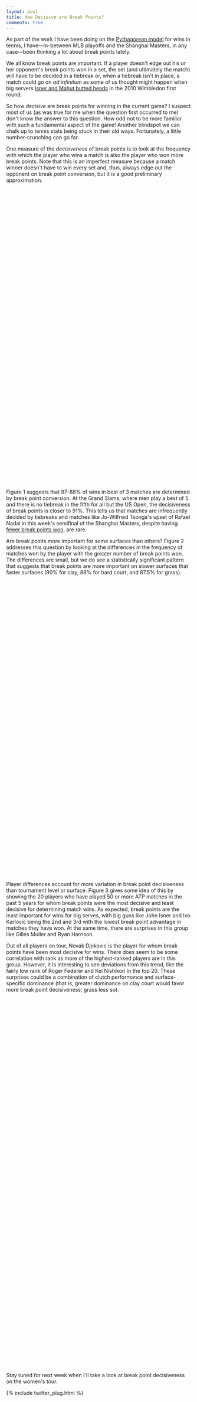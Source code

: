```yaml
---
layout: post
title: How Decisive are Break Points?
comments: true
---
```


As part of the work I have been doing on the [Pythagorean model](http://on-the-t.com/2015/09/26/Converting-Clutch-Into-Wins/) for wins in tennis, I have&mdash;in-between MLB playoffs and the Shanghai Masters, in any case&mdash;been thinking a lot about break points lately.

We all know break points are important. If a player doesn't edge out his or her opponent's break points won in a set, the set (and ultimately the match) will have to be decided in a tiebreak or, when a tiebreak isn't in place, a match could go on _ad infinitum_ as some of us thought might happen when big servers [Isner and Mahut butted heads](https://en.wikipedia.org/wiki/Isner%E2%80%93Mahut_match_at_the_2010_Wimbledon_Championships) in the 2010 Wimbledon first round. 

So how _decisive_ are break points for winning in the current game? I suspect most of us (as was true for me when the question first occurred to me) don't know the answer to this question. How odd not to be more familiar with such a fundamental aspect of the game! Another blindspot we can chalk up to tennis stats being stuck in their old ways. Fortunately, a little number-crunching can go far.

One measure of the _decisiveness_ of break points is to look at the frequency with which the player who wins a match is also the player who won more break points. Note that this is an imperfect measure because a match winner doesn't have to win every set and, thus, always edge out the opponent on break point conversion, but it is a good preliminary approximation. 

<script type="text/javascript">
 
// jsData 
function gvisDataBarChartID7c61719faa4e () {
var data = new google.visualization.DataTable();
var datajson =
[
 [
 "250 or 500",
88.12529781,
86.8823741,
89.26500315,
"purple" 
],
[
 "Grand Slams",
90.6378965,
89.16362751,
91.92974771,
"gold" 
],
[
 "Masters",
86.81988022,
85.04222024,
88.41505382,
"blue" 
] 
];
data.addColumn('string','Effect');
data.addColumn('number','Estimate');
data.addColumn({id:'i1', type: 'number', role: 'interval'});
data.addColumn({id:'i2', type: 'number', role: 'interval'});
data.addColumn({type: 'string', role: 'style'});
data.addRows(datajson);
return(data);
}
 
// jsDrawChart
function drawChartBarChartID7c61719faa4e() {
var data = gvisDataBarChartID7c61719faa4e();
var options = {};
options["allowHtml"] = true;
options["width"] =    800;
options["height"] =    800;
options["legend"] = "none";
options["title"] = "Figure 1. Percentage of ATP Matches where Winner Won More Break Points, 2011 - 2015";
options["hAxis"] = {title: 'Percentage of Matches Won on Break Points', baseline: 0};


    var chart = new google.visualization.BarChart(
    document.getElementById('BarChartID7c61719faa4e')
    );
    chart.draw(data,options);
    

}
  
 
// jsDisplayChart
(function() {
var pkgs = window.__gvisPackages = window.__gvisPackages || [];
var callbacks = window.__gvisCallbacks = window.__gvisCallbacks || [];
var chartid = "corechart";
  
// Manually see if chartid is in pkgs (not all browsers support Array.indexOf)
var i, newPackage = true;
for (i = 0; newPackage && i < pkgs.length; i++) {
if (pkgs[i] === chartid)
newPackage = false;
}
if (newPackage)
  pkgs.push(chartid);
  
// Add the drawChart function to the global list of callbacks
callbacks.push(drawChartBarChartID7c61719faa4e);
})();
function displayChartBarChartID7c61719faa4e() {
  var pkgs = window.__gvisPackages = window.__gvisPackages || [];
  var callbacks = window.__gvisCallbacks = window.__gvisCallbacks || [];
  window.clearTimeout(window.__gvisLoad);
  // The timeout is set to 100 because otherwise the container div we are
  // targeting might not be part of the document yet
  window.__gvisLoad = setTimeout(function() {
  var pkgCount = pkgs.length;
  google.load("visualization", "1", { packages:pkgs, callback: function() {
  if (pkgCount != pkgs.length) {
  // Race condition where another setTimeout call snuck in after us; if
  // that call added a package, we must not shift its callback
  return;
}
while (callbacks.length > 0)
callbacks.shift()();
} });
}, 100);
}
 
// jsFooter
</script>
 
<!-- jsChart -->  
<script type="text/javascript" src="https://www.google.com/jsapi?callback=displayChartBarChartID7c61719faa4e"></script>
 
<!-- divChart -->
  
<div id="BarChartID7c61719faa4e" 
  style="width: 800; height: 800;">
</div>

Figure 1 suggests that 87-88% of wins in best of 3 matches are determined by break point conversion. At the Grand Slams, where men play a best of 5 and there is no tiebreak in the fifth for all but the US Open, the decisiveness of break points is closer to 91%. This tells us that matches are infrequently decided by tiebreaks and matches like Jo-Wilfried Tsonga's upset of Rafael Nadal in this week's semifinal of the Shanghai Masters, despite having [fewer break points won](http://www.atpworldtour.com/en/tournaments/shanghai-rolex-masters/5014/2015/match-stats/T786/N409/live/MS003/match-stats), are rare. 

Are break points more important for some surfaces than others? Figure 2 addresses this question by looking at the differences in the frequency of matches won by the player with the greater number of break points won. The differences are small, but we do see a statistically significant pattern that suggests that break points are more important on slower surfaces that faster surfaces (90% for clay, 88% for hard court, and 87.5% for grass).

<script type="text/javascript">
 
// jsData 
function gvisDataBarChartID7c6129662129 () {
var data = new google.visualization.DataTable();
var datajson =
[
 [
 "Hard",
88.12529781,
86.8823741,
89.26500315,
"blue" 
],
[
 "Clay",
89.741536,
88.43145035,
90.91849642,
"brown" 
],
[
 "Grass",
87.51018504,
85.3899846,
89.36103772,
"green" 
] 
];
data.addColumn('string','Effect');
data.addColumn('number','Estimate');
data.addColumn({id:'i1', type: 'number', role: 'interval'});
data.addColumn({id:'i2', type: 'number', role: 'interval'});
data.addColumn({type: 'string', role: 'style'});
data.addRows(datajson);
return(data);
}
 
// jsDrawChart
function drawChartBarChartID7c6129662129() {
var data = gvisDataBarChartID7c6129662129();
var options = {};
options["allowHtml"] = true;
options["width"] =    800;
options["height"] =    800;
options["legend"] = "none";
options["title"] = "Figure 2. Surface Differences in Percentage of ATP Matches where Winner Won More Break Points, 2011 - 2015";
options["hAxis"] = {title: 'Percentage of Matches Won on Break Points', baseline: 0};


    var chart = new google.visualization.BarChart(
    document.getElementById('BarChartID7c6129662129')
    );
    chart.draw(data,options);
    

}
  
 
// jsDisplayChart
(function() {
var pkgs = window.__gvisPackages = window.__gvisPackages || [];
var callbacks = window.__gvisCallbacks = window.__gvisCallbacks || [];
var chartid = "corechart";
  
// Manually see if chartid is in pkgs (not all browsers support Array.indexOf)
var i, newPackage = true;
for (i = 0; newPackage && i < pkgs.length; i++) {
if (pkgs[i] === chartid)
newPackage = false;
}
if (newPackage)
  pkgs.push(chartid);
  
// Add the drawChart function to the global list of callbacks
callbacks.push(drawChartBarChartID7c6129662129);
})();
function displayChartBarChartID7c6129662129() {
  var pkgs = window.__gvisPackages = window.__gvisPackages || [];
  var callbacks = window.__gvisCallbacks = window.__gvisCallbacks || [];
  window.clearTimeout(window.__gvisLoad);
  // The timeout is set to 100 because otherwise the container div we are
  // targeting might not be part of the document yet
  window.__gvisLoad = setTimeout(function() {
  var pkgCount = pkgs.length;
  google.load("visualization", "1", { packages:pkgs, callback: function() {
  if (pkgCount != pkgs.length) {
  // Race condition where another setTimeout call snuck in after us; if
  // that call added a package, we must not shift its callback
  return;
}
while (callbacks.length > 0)
callbacks.shift()();
} });
}, 100);
}
 
// jsFooter
</script>
 
<!-- jsChart -->  
<script type="text/javascript" src="https://www.google.com/jsapi?callback=displayChartBarChartID7c6129662129"></script>
 
<!-- divChart -->
  
<div id="BarChartID7c6129662129" 
  style="width: 800; height: 800;">
</div>

Player differences account for more variation in break point decisiveness than tournament level or surface. Figure 3 gives some idea of this by showing the 20 players who have played 50 or more ATP matches in the past 5 years for whom break points were the most decisive and least decisive for determining match wins. As expected, break points are the least important for wins for big serves, with big guns like John Isner and Ivo Karlovic being the 2nd and 3rd with the lowest break point advantage in matches they have won. At the same time, there are surprises in this group like Gilles Muller and Ryan Harrison. 

Out of all players on tour, Novak Djokovic is the player for whom break points have been most decisive for wins. There does seem to be some correlation with rank as more of the highest-ranked players are in this group. However, it is interesting to see deviations from this trend, like the fairly low rank of Roger Federer and Kei Nishikori in the top 20. These surprises could be a combination of clutch performance and surface-specific dominance (that is, greater dominance on clay court would favor more break point decisiveness; grass less so).

<script type="text/javascript">
 
// jsData 
function gvisDataBarChartID98b31ef6dbc6 () {
var data = new google.visualization.DataTable();
var datajson =
[
 [
 "Gilles Muller",
73.20548565,
"Decisive Rank:100" 
],
[
 "John Isner",
74.91310545,
"Decisive Rank:99" 
],
[
 "Ivo Karlovic",
77.38918424,
"Decisive Rank:98" 
],
[
 "Ryan Harrison",
81.82587847,
"Decisive Rank:97" 
],
[
 "Joao Sousa",
82.33172552,
"Decisive Rank:96" 
],
[
 "Jarkko Nieminen",
82.72605959,
"Decisive Rank:95" 
],
[
 "Jerzy Janowicz",
83.79620545,
"Decisive Rank:94" 
],
[
 "Steve Johnson",
84.20372859,
"Decisive Rank:93" 
],
[
 "Leonardo Mayer",
84.63463254,
"Decisive Rank:92" 
],
[
 "Jurgen Melzer",
84.74707433,
"Decisive Rank:91" 
],
[
 "Jack Sock",
84.85930566,
"Decisive Rank:90" 
],
[
 "Sam Querrey",
84.86171414,
"Decisive Rank:89" 
],
[
 "Andreas Seppi",
85.44156428,
"Decisive Rank:88" 
],
[
 "Benoit Paire",
85.86582603,
"Decisive Rank:87" 
],
[
 "Lukas Rosol",
85.90702267,
"Decisive Rank:86" 
],
[
 "Mikhail Kukushkin",
85.91475254,
"Decisive Rank:85" 
],
[
 "Ivan Dodig",
86.20514654,
"Decisive Rank:84" 
],
[
 "Kevin Anderson",
86.28695178,
"Decisive Rank:83" 
],
[
 "Marinko Matosevic",
86.34330422,
"Decisive Rank:82" 
],
[
 "Feliciano Lopez",
86.4598861,
"Decisive Rank:81" 
],
[
 "Andy Roddick",
91.17817334,
"Decisive Rank:20" 
],
[
 "Benjamin Becker",
91.20592068,
"Decisive Rank:19" 
],
[
 "Carlos Berlocq",
91.39025682,
"Decisive Rank:18" 
],
[
 "Alexandr Dolgopolov",
91.4199791,
"Decisive Rank:17" 
],
[
 "Janko Tipsarevic",
91.58052243,
"Decisive Rank:16" 
],
[
 "Nikolay Davydenko",
91.78367208,
"Decisive Rank:15" 
],
[
 "Kei Nishikori",
91.88524813,
"Decisive Rank:14" 
],
[
 "Nicolas Mahut",
91.99916575,
"Decisive Rank:13" 
],
[
 "Xavier Malisse",
92.22879854,
"Decisive Rank:12" 
],
[
 "Tommy Haas",
92.30321527,
"Decisive Rank:11" 
],
[
 "Richard Gasquet",
92.31061555,
"Decisive Rank:10" 
],
[
 "Marin Cilic",
92.36580641,
"Decisive Rank:9" 
],
[
 "Roger Federer",
92.87638722,
"Decisive Rank:8" 
],
[
 "Andy Murray",
92.96368681,
"Decisive Rank:7" 
],
[
 "Juan Monaco",
93.17387664,
"Decisive Rank:6" 
],
[
 "Tomas Berdych",
93.22495086,
"Decisive Rank:5" 
],
[
 "David Ferrer",
93.46476266,
"Decisive Rank:4" 
],
[
 "Mardy Fish",
93.47381853,
"Decisive Rank:3" 
],
[
 "Rafael Nadal",
93.91761542,
"Decisive Rank:2" 
],
[
 "Novak Djokovic",
95.53277026,
"Decisive Rank:1" 
] 
];
data.addColumn('string','player');
data.addColumn('number','win_freq');
data.addColumn({type: 'string', role: 'tooltip', 'p': {'html': true}});
data.addRows(datajson);
return(data);
}
 
// jsDrawChart
function drawChartBarChartID98b31ef6dbc6() {
var data = gvisDataBarChartID98b31ef6dbc6();
var options = {};
options["allowHtml"] = true;
options["tooltip"] = {isHTML: 'True'};
options["width"] =    800;
options["height"] =   1000;
options["series"] = [{color: 'green'}];
options["legend"] = "none";
options["title"] = "Figure 3. Top 20 Players for Whom Break Points are Least and Most Decisive, 2011 - 2015";
options["hAxis"] = {title: 'Percentage of Matches Won on Break Points'};


    var chart = new google.visualization.BarChart(
    document.getElementById('BarChartID98b31ef6dbc6')
    );
    chart.draw(data,options);
    

}
  
 
// jsDisplayChart
(function() {
var pkgs = window.__gvisPackages = window.__gvisPackages || [];
var callbacks = window.__gvisCallbacks = window.__gvisCallbacks || [];
var chartid = "corechart";
  
// Manually see if chartid is in pkgs (not all browsers support Array.indexOf)
var i, newPackage = true;
for (i = 0; newPackage && i < pkgs.length; i++) {
if (pkgs[i] === chartid)
newPackage = false;
}
if (newPackage)
  pkgs.push(chartid);
  
// Add the drawChart function to the global list of callbacks
callbacks.push(drawChartBarChartID98b31ef6dbc6);
})();
function displayChartBarChartID98b31ef6dbc6() {
  var pkgs = window.__gvisPackages = window.__gvisPackages || [];
  var callbacks = window.__gvisCallbacks = window.__gvisCallbacks || [];
  window.clearTimeout(window.__gvisLoad);
  // The timeout is set to 100 because otherwise the container div we are
  // targeting might not be part of the document yet
  window.__gvisLoad = setTimeout(function() {
  var pkgCount = pkgs.length;
  google.load("visualization", "1", { packages:pkgs, callback: function() {
  if (pkgCount != pkgs.length) {
  // Race condition where another setTimeout call snuck in after us; if
  // that call added a package, we must not shift its callback
  return;
}
while (callbacks.length > 0)
callbacks.shift()();
} });
}, 100);
}
 
// jsFooter
</script>
 
<!-- jsChart -->  
<script type="text/javascript" src="https://www.google.com/jsapi?callback=displayChartBarChartID98b31ef6dbc6"></script>
 
<!-- divChart -->
  
<div id="BarChartID98b31ef6dbc6" 
  style="width: 800; height: 1000;">
</div>

Stay tuned for next week when I'll take a look at break point decisiveness on the women's tour.

{% include twitter_plug.html %}
